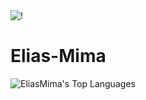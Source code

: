 <img src="https://media1.tenor.com/images/9ae00fe40fa78aac4bf8dea4e8896189/tenor.gif?itemid=6072747" alt="!">

# Elias-Mima

![EliasMima's Top Languages](https://github-readme-stats.vercel.app/api/top-langs/?username=EliasMima&theme=blue-green&show_icons=true&hide_border=true&layout=compact)




<!--

